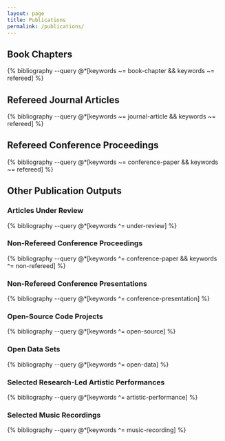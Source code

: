 ```yaml
---
layout: page
title: Publications
permalink: /publications/
---
```


<!-- <style>
// Bibliography boxes
*, ::after, ::before {
    box-sizing: border-box;
}
.collapse {
  display: block;
  max-height: 0px;
  overflow: hidden;
  /*transition: max-height .5s cubic-bezier(0, 1, 0, 1);*/
&.show {
    max-height: 99em;
    /*transition: max-height .5s ease-in-out;*/
  }
}
</style> -->

## Book Chapters

{% bibliography --query @*[keywords ~= book-chapter && keywords ~= refereed] %}

## Refereed Journal Articles

{% bibliography --query @*[keywords ~= journal-article && keywords ~= refereed] %}

## Refereed Conference Proceedings

{% bibliography --query @*[keywords ~= conference-paper && keywords ~= refereed] %}

## Other Publication Outputs

### Articles Under Review

{% bibliography --query @*[keywords ^= under-review] %}

### Non-Refereed Conference Proceedings

{% bibliography --query @*[keywords ^= conference-paper && keywords ^= non-refereed] %}

### Non-Refereed Conference Presentations

{% bibliography --query @*[keywords ^= conference-presentation] %}

### Open-Source Code Projects

{% bibliography --query @*[keywords ^= open-source] %}

### Open Data Sets

{% bibliography --query @*[keywords ^= open-data] %}

### Selected Research-Led Artistic Performances

{% bibliography --query @*[keywords ^= artistic-performance] %}

### Selected Music Recordings

{% bibliography --query @*[keywords ^= music-recording] %}

<script>
// map our commands to the classList methods
const fnmap = {
  'toggle': 'toggle',
    'show': 'add',
    'hide': 'remove'
};
const collapse = (selector, cmd) => {
  const targets = Array.from(document.querySelectorAll(selector));
  targets.forEach(target => {
    target.classList[fnmap[cmd]]('show');
  });
}

// Grab all the trigger elements on the page
const triggers = Array.from(document.querySelectorAll('[data-toggle="collapse"]'));
// Listen for click events, but only on our triggers
window.addEventListener('click', (ev) => {
  const elm = ev.target;
  if (triggers.includes(elm)) {
    const selector = elm.getAttribute('data-target');
    collapse(selector, 'toggle');
  }
}, false);
</script>
